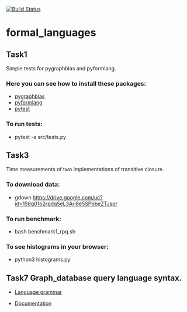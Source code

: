 [![Build Status](https://travis-ci.org/PavelKevor/formal_languages.svg?branch=task1)](https://travis-ci.org/PavelKevor/formal_languages)
# formal_languages
## Task1
Simple tests for pygraphblas and pyformlang.
### Here you can see how to install these packages:
 - [pygraphblas](https://github.com/michelp/pygraphblas)
 - [pyformlang](https://pypi.org/project/pyformlang/)
 - [pytest](https://docs.pytest.org/en/stable/getting-started.html#install-pytest)
### To run tests:
 - pytest -s src/tests.py

## Task3
Time measurements of two implementations of transitive closure.
### To download data:
 - gdown https://drive.google.com/uc?id=158g01o2rpdq5eL3Ari8e5SPbbeZTJspr
### To run benchmark:
 - bash benchmark1_rpq.sh
### To see histograms in your browser:
 - python3 histograms.py
 
 ## Task7 Graph_database query language syntax.
 - [Language grammar](https://github.com/PavelKevor/formal_languages/blob/task-7/src/graph_db/language_grammar)
 
 - [Documentation](https://github.com/PavelKevor/formal_languages/blob/task-7/src/graph_db/readme.md)
